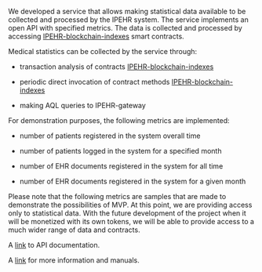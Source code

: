 We developed a service that allows making statistical data available to be collected and processed by the IPEHR system. The service implements an open API with specified metrics. The data is collected and processed by accessing [IPEHR-blockchain-indexes](https://github.com/bsn-si/IPEHR-blockchain-indexes) smart contracts.
  
Medical statistics can be collected by the service through:

  

-   transaction analysis of contracts [IPEHR-blockchain-indexes](https://github.com/bsn-si/IPEHR-blockchain-indexes)
    
-   periodic direct invocation of contract methods [IPEHR-blockchain-indexes](https://github.com/bsn-si/IPEHR-blockchain-indexes)
    
-   making AQL queries to IPEHR-gateway
    

  

For demonstration purposes, the following metrics are implemented:

  

-   number of patients registered in the system overall time
    
-   number of patients logged in the system for a specified month
    
-   number of EHR documents registered in the system for all time
    
-   number of EHR documents registered in the system for a given month
    

  

Please note that the following metrics are samples that are made to demonstrate the possibilities of MVP. At this point, we are providing access only to statistical data. With the future development of the project when it will be monetized with its own tokens, we will be able to provide access to a much wider range of data and contracts.

  

A [link](https://stat.ipehr.org/swagger/index.html) to API documentation.

A [link](https://github.com/bsn-si/IPEHR-stat) for more information and manuals.
